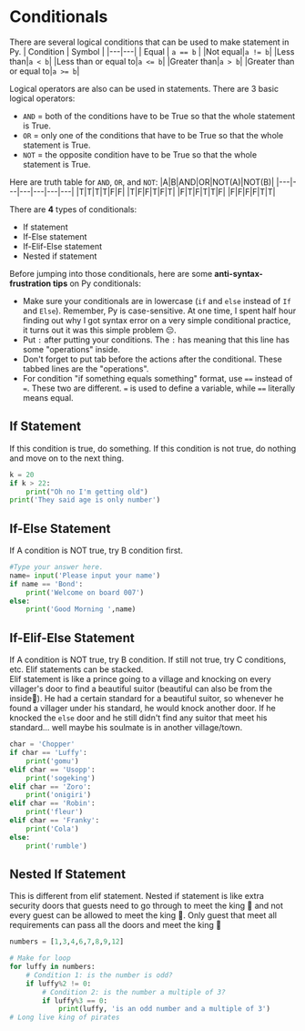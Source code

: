 # Conditionals
There are several logical conditions that can be used to make statement in Py.
| Condition | Symbol |
|---|---|
| Equal | `a == b` |
|Not equal|`a != b`|
|Less than|`a < b`|
|Less than or equal to|`a <= b`|
|Greater than|`a > b`|
|Greater than or equal to|`a >= b`|

Logical operators are also can be used in statements. There are 3 basic logical operators:<br/>
- `AND` = both of the conditions have to be True so that the whole statement is True.
- `OR` = only one of the conditions that have to be True so that the whole statement is True.
- `NOT` = the opposite condition have to be True so that the whole statement is True.

Here are truth table for `AND`, `OR`, and `NOT`:
|A|B|AND|OR|NOT(A)|NOT(B)|
|---|---|---|---|---|---|
|T|T|T|T|F|F|
|T|F|F|T|F|T|
|F|T|F|T|T|F|
|F|F|F|F|T|T|

There are **4** types of conditionals:
- If statement
- If-Else statement
- If-Elif-Else statement
- Nested if statement

Before jumping into those conditionals, here are some **anti-syntax-frustration tips** on Py conditionals:
- Make sure your conditionals are in lowercase (`if` and `else` instead of `If` and `Else`). Remember, Py is case-sensitive. At one time, I spent half hour finding out why I got syntax error on a very simple conditional practice, it turns out it was this simple problem 😔.
- Put `:` after putting your conditions. The `:` has meaning that this line has some "operations" inside. 
- Don't forget to put tab before the actions after the conditional. These tabbed lines are the "operations".
- For condition "if something equals something" format, use `==` instead of `=`. These two are different. `=` is used to define a variable, while `==` literally means equal.

## If Statement
If this condition is true, do something. If this condition is not true, do nothing and move on to the next thing.<br/>
```python
k = 20
if k > 22:
    print("Oh no I'm getting old")
print('They said age is only number')
```

## If-Else Statement
If A condition is NOT true, try B condition first. 
```python
#Type your answer here.
name= input('Please input your name')
if name == 'Bond':
    print('Welcome on board 007')
else:
    print('Good Morning ',name)
```

## If-Elif-Else Statement
If A condition is NOT true, try B condition. If still not true, try C conditions, etc. Elif statements can be stacked.<br/>
Elif statement is like a prince going to a village and knocking on every villager's door to find a beautiful suitor (beautiful can also be from the inside💖). He had a certain standard for a beautiful suitor, so whenever he found a villager under his standard, he would knock another door. If he knocked the `else` door and he still didn't find any suitor that meet his standard... well maybe his soulmate is in another village/town.
```python
char = 'Chopper'
if char == 'Luffy':
    print('gomu')
elif char == 'Usopp':
    print('sogeking')
elif char == 'Zoro':
    print('onigiri')
elif char == 'Robin':
    print('fleur')
elif char == 'Franky':
    print('Cola')
else:
    print('rumble')
```

## Nested If Statement
This is different from elif statement. Nested if statement is like extra security doors that guests need to go through to meet the king 👑 and not every guest can be allowed to meet the king 👑. Only guest that meet all requirements can pass all the doors and meet the king 👑
```python
numbers = [1,3,4,6,7,8,9,12]

# Make for loop
for luffy in numbers:
    # Condition 1: is the number is odd?
    if luffy%2 != 0:
        # Condition 2: is the number a multiple of 3?
        if luffy%3 == 0:
            print(luffy, 'is an odd number and a multiple of 3')
# Long live king of pirates
```

 

